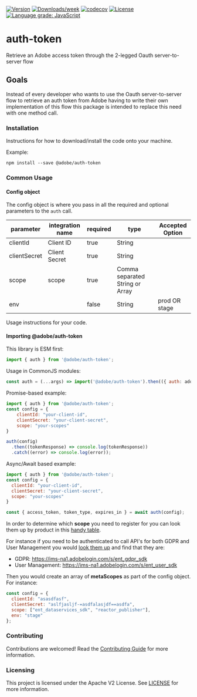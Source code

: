 [![Version](https://img.shields.io/npm/v/@adobe/auth-token.svg)](https://npmjs.org/package/@adobe/auth-token)
[![Downloads/week](https://img.shields.io/npm/dw/@adobe/auth-token.svg)](https://npmjs.org/package/@adobe/auth-token)
[![codecov](https://codecov.io/gh/adobe/auth-token/branch/master/graph/badge.svg)](https://codecov.io/gh/adobe/auth-token)
[![License](https://img.shields.io/badge/License-Apache%202.0-blue.svg)](https://opensource.org/licenses/Apache-2.0)
[![Language grade: JavaScript](https://img.shields.io/lgtm/grade/javascript/g/adobe/auth-token.svg?logo=lgtm&logoWidth=18)](https://lgtm.com/projects/g/adobe/auth-token/context:javascript)

# auth-token

Retrieve an Adobe access token through the 2-legged Oauth server-to-server flow

## Goals

Instead of every developer who wants to use the Oauth server-to-server flow to retrieve an auth token from Adobe having to write their own implementation of this flow this package is intended to replace this need with one method call.

### Installation

Instructions for how to download/install the code onto your machine.

Example:

```
npm install --save @adobe/auth-token
```

### Common Usage

#### Config object

The config object is where you pass in all the required and optional parameters to the `auth` call.

| parameter    | integration name | required | type                                    | Accepted Option |
|--------------|------------------| -------- |-----------------------------------------|-----------------|
| clientId     | Client ID        | true     | String                                  |                 |
| clientSecret | Client Secret    | true     | String                                  |                 |
| scope        | scope            | true     | Comma separated String or Array<String> |                 |
| env          |                  | false    | String                                  | prod OR stage   |

Usage instructions for your code.

#### Importing @adobe/auth-token

This library is ESM first:

```javascript
import { auth } from '@adobe/auth-token';
```

Usage in CommonJS modules:

```javascript
const auth = (...args) => import('@adobe/auth-token').then(({ auth: adobeAuth }) => adobeAuth(...args));
```

Promise-based example:

```javascript
import { auth } from '@adobe/auth-token';
const config = {
    clientId: "your-client-id",
    clientSecret: "your-client-secret",
    scope: "your-scopes"
}

auth(config)
  .then((tokenResponse) => console.log(tokenResponse))
  .catch((error) => console.log(error));
```

Async/Await based example:

```javascript
import { auth } from '@adobe/auth-token';
const config = {
  clientId: "your-client-id",
  clientSecret: "your-client-secret",
  scope: "your-scopes"
}

const { access_token, token_type, expires_in } = await auth(config);
```

In order to determine which **scope** you need to register for you can look them up by product in this [handy table](https://www.adobe.io/authentication/auth-methods.html#!AdobeDocs/adobeio-auth/master/JWT/Scopes.md).

For instance if you need to be authenticated to call API's for both GDPR and User Management you would [look them up](https://www.adobe.io/authentication/auth-methods.html#!AdobeDocs/adobeio-auth/master/JWT/Scopes.md) and find that they are:

- GDPR: https://ims-na1.adobelogin.com/s/ent_gdpr_sdk
- User Management: https://ims-na1.adobelogin.com/s/ent_user_sdk

Then you would create an array of **metaScopes** as part of the config object. For instance:

```javascript
const config = {
  clientId: "asasdfasf",
  clientSecret: "aslfjasljf-=asdfalasjdf==asdfa",
  scope: ["ent_dataservices_sdk", "reactor_publisher"],
  env: "stage"
};
```

### Contributing

Contributions are welcomed! Read the [Contributing Guide](.github/CONTRIBUTING.md) for more information.

### Licensing

This project is licensed under the Apache V2 License. See [LICENSE](LICENSE) for more information.